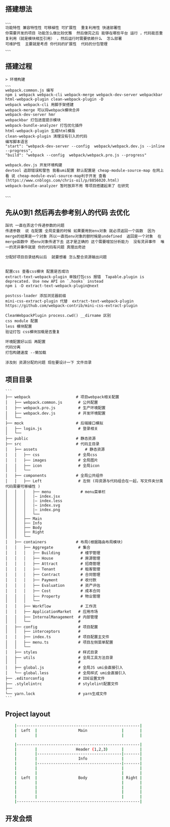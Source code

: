 ## 搭建想法
    、、、
    功能特性 兼容特性性 可移植性 可扩展性  重复利用性 快速部署性
    你需要开发的项目 功能怎么做比较优雅  然后做完之后 能够在哪些平台 运行 ，代码能否重复利用（就是模块相互引用） ，然后运行时需要依赖什么  怎么部署
    可维护性  主要就是考虑 你代码的扩展性  代码的分包管理
    、、、

## 搭建过程
    > 环境构建
    、、、
    webpack.common.js 编写
    npm i webpack webpack-cli webpack-merge webpack-dev-server webpackbar html-webpack-plugin clean-webpack-plugin -D
    webpack webpack-cli 用脚手架搭建
    webpack-merge 可以将webpack模块合并
    webpack-dev-server hmr
    webpackbar 打包进度提示模块
    webpack-bundle-analyzer 打包优化插件
    html-webpack-plugin 生成html模版
    clean-webpack-plugin 清理没有引入的代码
    编写脚本语言
    "start": "webpack-dev-server --config  webpack/webpack.dev.js --inline --progress",
    "build": "webpack --config  webpack/webpack.pro.js --progress"

    webpack.dev.js 开发环境构建
    devtool 追踪错误和警告 我看umi配置 默认配置是 cheap-module-source-map 在网上看 说 cheap-module-eval-source-map利于开发 查看(https://www.cnblogs.com/chris-oil/p/8856020.html)
    webpack-bundle-analyzer 暂时放弃不用 等项目搭建起来了 在研究

    、、、

## 先从0到1  然后再去参考别人的代码 去优化
    踩坑 一直在弄这个传递参数的问题
    传递参数  说 在配置 全局变量的时候 如果要用到env对象 就必须返回一个函数  因为merge的结果是一个对象 所以一直找env对象的额时候是undefined  返回是一个对象  在merge函数中 把env对象传递下去 这才是正确的 这个需要增加分析能力  没有灵异事件  唯一的灵异事件就是 你的代码有问题 真理出奇迹

    分配好项目目录结构以后  就要想着 怎么整合资源输出问题


    配置css 查看css模块 配置是否成功
    extract-text-webpack-plugin 单独打包css 报错  Tapable.plugin is deprecated. Use new API on `.hooks` instead
    npm i -D extract-text-webpack-plugin@next

    postcss-loader 添加浏览器前缀
    mini-css-extract-plugin 代替  extract-text-webpack-plugin
    https://github.com/webpack-contrib/mini-css-extract-plugin

    CleanWebpackPlugin process.cwd() __dirname 区别
    css module 配置
    less 模块配置
    验证打包 css模块加载是否重复

    环境配置好以后 再配置
    代码分离
    打包构建速度 --懒加载

    涉及到 资源分配的问题 现在要设计一下 文件目录
## 项目目录
    ```
    ├── webpack                    # 项目webpack相关配置
    │   ├── webpack.common.js       # 公共配置
    │   ├── webpack.pro.js          # 生产环境配置
    │   ├── webpack.dev.js          # 开发环境配置
    │   └──
    ├── mock                       # 后端接口模拟
    │   ├── login.js                # 登录相关
    │   └──
    ├── public                     # 静态资源
    ├── src                        # 代码主目录
    │   ├── assets                     # 静态资源
    │   │   ├── css                 # 全局css
    │   │   ├── images              # 全局图片
    │   │   ├── icon                # 全局icon
    │   │   └──
    │   ├── components             # 全局公共组件
    │   │   ├── Left                # 左侧 (将资源与代码组合在一起，写文件夹分类 代码需要可移植性 )
    │   │   │   ├── menu             # menu菜单栏
    │   │   │   |– index.jsx
    │   │   │   |– index.less
    │   │   │   |– index.svg
    │   │   │   |– index.png
    │   │   │   └──
    │   │   ├── Main
    │   │   ├── Info
    │   │   ├── Body
    │   │   ├── Right
    │   │   └──
    │   ├── containers             # 布局(根据路由布局模块)
    │   │   ├── Aggregate           # 集合
    │   │   │   ├── Building         # 楼宇管理
    │   │   │   ├── House            # 房源管理
    │   │   │   ├── Attract          # 招商管理
    │   │   │   ├── Tenant           # 租客管理
    │   │   │   ├── Contract         # 合同管理
    │   │   │   ├── Payment          # 收付款
    │   │   │   ├── Evaluation       # 资产评估
    │   │   │   ├── Cost             # 成本合同
    │   │   │   ├── Property         # 物业管理
    │   │   │   └──
    │   │   ├── Workflow             # 工作流
    │   │   ├── ApplicationMarket   # 应用市场
    │   │   ├── InternalManagement  # 内部管理
    │   │   └──                     #
    │   ├── config                  # 项目配置
    │   │   ├── interceptors        #
    │   │   ├── index.ts            # 项目配置主文件
    │   │   ├── menu.ts             # 项目左侧菜单配置
    │   │   └──
    │   ├── styles                  # 样式目录
    │   ├── utils                   # 全局工具方法目录
    │   │                           #
    │   ├── global.js               # 全局JS umi会直接引入
    │   └── global.less             # 全局样式 umi会直接引入
    ├── .editorconfig               # IDE设置文件
    ├── .stylelintrc                # stylelint配置文件
    ├──
    └── yarn.lock                   # yarn生成文件
    ```

## Project layout

```sh
    |------------------------------------------------------|
    |  Left  |                  Main               |       |
    |        |                                     |       |

    |------------------------------------------------------|
    |        |                 Header (1,2,3)      |       |
    |        |-------------------------------------|-------|
    |        |                  Info               |       |
    |        |-------------------------------------|-------|
    |        |                                     |       |
    |        |                                     |       |
    |  Left  |                  Body               | Right |
    |        |                                     |       |
    |        |                                     |       |
    |        |                                     |       |
    |        |                                     |       |
    |------------------------------------------------------|

```

## 开发会烦







